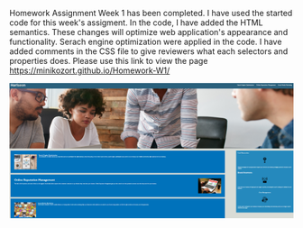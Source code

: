 Homework Assignment Week 1 has been completed.
I have used the started code for this week's assigment.
In the code, I have added the HTML semantics.
These changes will optimize web application's appearance and functionality.
Serach engine optimization were applied in the code. 
I have added comments in the CSS file to give reviewers what each selectors and properties does.
Please use this link to view the page https://minikozort.github.io/Homework-W1/

![alt text](Horiseon.PNG)